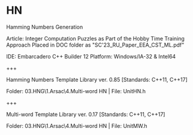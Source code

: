 # HN
 Hamming Numbers Generation

 Article: Integer Computation Puzzles as Part of the Hobby Time Training Approach
 Placed in DOC folder as "SC'23_RU_Paper_EEA_CST_ML.pdf"

 IDE: Embarcadero C++ Builder 12
 Platform: Windows/IA-32 & Intel64

 +++

 Hamming Numbers Template Library ver. 0.85
 [Standards: C++11, C++17]

 Folder: 03.HNG\1.Arsac\4.Multi-word HN
 | File: UnitHN.h

 +++

 Multi-word Template Library ver. 0.17
 [Standards: C++11, C++17]

 Folder: 03.HNG\1.Arsac\4.Multi-word HN
 | File: UnitMW.h
